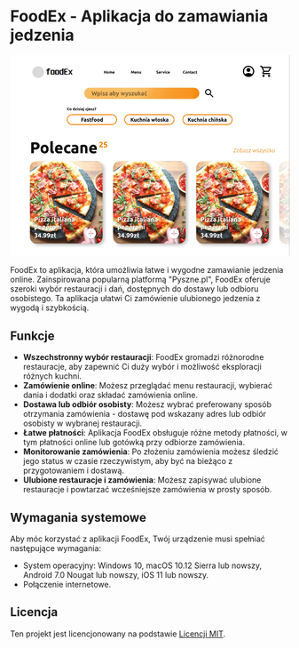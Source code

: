 # FoodEx - Aplikacja do zamawiania jedzenia

![FoodEx Logo](foodEx.png)

FoodEx to aplikacja, która umożliwia łatwe i wygodne zamawianie jedzenia online. Zainspirowana popularną platformą "Pyszne.pl", FoodEx oferuje szeroki wybór restauracji i dań, dostępnych do dostawy lub odbioru osobistego. Ta aplikacja ułatwi Ci zamówienie ulubionego jedzenia z wygodą i szybkością.

## Funkcje

- **Wszechstronny wybór restauracji**: FoodEx gromadzi różnorodne restauracje, aby zapewnić Ci duży wybór i możliwość eksploracji różnych kuchni.
- **Zamówienie online**: Możesz przeglądać menu restauracji, wybierać dania i dodatki oraz składać zamówienia online.
- **Dostawa lub odbiór osobisty**: Możesz wybrać preferowany sposób otrzymania zamówienia - dostawę pod wskazany adres lub odbiór osobisty w wybranej restauracji.
- **Łatwe płatności**: Aplikacja FoodEx obsługuje różne metody płatności, w tym płatności online lub gotówką przy odbiorze zamówienia.
- **Monitorowanie zamówienia**: Po złożeniu zamówienia możesz śledzić jego status w czasie rzeczywistym, aby być na bieżąco z przygotowaniem i dostawą.
- **Ulubione restauracje i zamówienia**: Możesz zapisywać ulubione restauracje i powtarzać wcześniejsze zamówienia w prosty sposób.

## Wymagania systemowe

Aby móc korzystać z aplikacji FoodEx, Twój urządzenie musi spełniać następujące wymagania:

- System operacyjny: Windows 10, macOS 10.12 Sierra lub nowszy, Android 7.0 Nougat lub nowszy, iOS 11 lub nowszy.
- Połączenie internetowe.

## Licencja

Ten projekt jest licencjonowany na podstawie [Licencji MIT](LICENSE).

